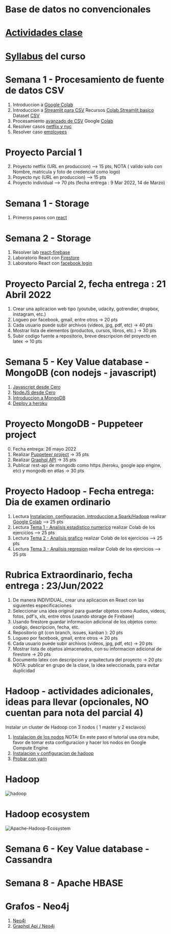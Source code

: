 # Base de datos no convencionales 
# [Actividades clase](https://docs.google.com/spreadsheets/d/1erxB7EsiHobpTc3J1s9U8fd27_GpkCTQ8YOZrMpLPO8/edit?usp=sharing)
# [Syllabus](https://www.uv.mx/fei/plan-de-estudios/ingenieria-de-software/) del curso 

# Semana 1 - Procesamiento de fuente de datos CSV
1. Introduccion a [Google Colab](https://www.adictosaltrabajo.com/2019/06/04/google-colab-python-y-machine-learning-en-la-nube/)
2. Introduccion a [Streamlit para CSV](https://github.com/adsoftsito/nosql/blob/main/csv/Modulo_5_%20AplicacionWebdeCienciadedatos.pdf) Recursos [Colab Streamlit basico](https://github.com/adsoftsito/nosql/blob/main/csv/APRENDE_M5_sincronico.ipynb) Dataset [CSV](https://github.com/adsoftsito/nosql/blob/main/csv/dataset.csv)
3. Procesamiento [avanzado de CSV](https://github.com/adsoftsito/nosql/blob/main/csv/DSAModulo5_Profundiza_final_AdolfoCenteno_Feb2022.pdf) Google [Colab](https://github.com/adsoftsito/nosql/blob/main/csv/PROFUNDIZA_M5_AdolfoCenteno_Feb2022.ipynb)
4. Resolver casos [netflix y nyc](https://github.com/adsoftsito/nosql/blob/main/csv/LIVEMD5-Preparar%20para%20Aplicar_final.pdf)
5. Resolver caso [employees](https://github.com/adsoftsito/nosql/blob/main/csv/LIVE_DSAI_M5_Plan%20del%20Reto_AdolfoCenteno.pdf)

# Proyecto Parcial 1
2. Proyecto netflix  (URL en produccion) --> 15 pts, NOTA ( valido solo con Nombre, matricula y foto de credencial como logo)
4. Proyecto nyc  (URL en produccion) --> 15 pts
5. Proyecto individual  --> 70 pts  (fecha entrega : 9 Mar 2022, 14 de Marzo)


# Semana 1 - Storage
1. Primeros pasos con [react](https://www.udemy.com/course/react-js-para-principiantes-desde-cero-curso-gratuito/)

# Semana 2 - Storage
1. Resolver lab [react-firebase](https://dev.to/itnext/how-to-do-image-upload-with-firebase-in-react-cpj)
2. Laboratorio React con [Firestore](https://bezkoder.com/react-firestore-crud/)
3. Laboratorio React con [facebook login](https://www.djamware.com/post/5e6d6a9a05efef95f94c4aed/reactjs-tutorial-facebook-login-example)

# Proyecto Parcial 2, fecha entrega : 21 Abril 2022
1. Crear una aplicacion web tipo (youtube, udacity, gotrendier, dropbox, instagram, etc.)
2. Logueo por facebook, gmail, entre otros -> 20 pts
3. Cada usuario puede subir archivos (videos, jpg, pdf, etc) -> 40 pts
4. Mostrar lista de elementos (productos, cursos, libros, etc.) -> 30 pts
5. Subir codigo fuente a repositorio, breve descripcion del proyecto en latex -> 10 pts


# Semana 5 - Key Value database - MongoDB (con nodejs - javascript)
1. [Javascript desde Cero](https://docs.google.com/presentation/d/12jIpzR_-DansrQG9FDWXJ7RQbqwDCTY2fYR7aofg0-I/edit#slide=id.gd2dfca2dfb_0_5)
2. [NodeJS desde Cero](https://docs.google.com/presentation/d/1-WYYV7bmkjMeRM5I7CLmyEouzkQTSlqRlxds67atLlI/edit#slide=id.gd35d1e4ed9_0_183)
3. [Introduccion a MongoDB](https://github.com/adsoftsito/iotec/blob/master/day1/iotec_day_1.pdf)
4. [Deploy a heroku](https://devcenter.heroku.com/articles/deploying-nodejs)

# Proyecto MongoDB - Puppeteer project
0. Fecha entrega: 26 mayo 2022
1. Realizar [Puppeteer project](https://alotama.com/blog/como-scrapear-usando-puppeteer-js-paso-a-paso) -> 35 pts
2. Realizar [Graphql API](https://alotama.com/blog/conectarse-a-mongodb-desde-graphql) -> 35 pts
3. Publicar rest-api de mongodb como https (heroku, google app engine, etc) y mongodb en atlas -> 30 pts

# Proyecto Hadoop - Fecha entrega: Dia de examen ordinario
1. Lectura [Instalacion, configuracion, introduccion a Spark/Hadoop](https://github.com/adsoftsito/nosql/blob/main/hadoop/bigData_LIVEDSA10A01_Aprender.pdf) realizar [Google Colab](https://github.com/adsoftsito/nosql/blob/main/hadoop/getting_started_with_pyspark_Colab_May2022.ipynb)  --> 25 pts
2. Lectura  [Tema 1 - Analisis estadistico numerico](https://github.com/adsoftsito/nosql/blob/main/hadoop/tema1/tema_1_1_analisis_estadistico_numerico.pdf) realizar Colab de los ejercicios   --> 25 pts
3. Lectura  [Tema 2 - Analisis grafico](https://github.com/adsoftsito/nosql/blob/main/hadoop/tema2/tema1_2_analisis_grafico_informacion.pdf) realizar Colab de los ejercicios   --> 25 pts
4. Lectura  [Tema 3 - Analisis regresion](https://github.com/adsoftsito/nosql/blob/main/hadoop/tema3/tema1_3_analisis_regresion_spark.pdf) realizar Colab de los ejercicios   --> 25 pts

# Rubrica Extraordinario, fecha entrega : 23/Jun/2022
1. De manera INDIVIDUAL, crear una aplicacion en React con las siguientes especificaciones 
2. Seleccionar una idea original para guardar objetos como Audios, videos, fotos, pdf's, xls, entre otros (usando storage de Firebase)
3. Usando firestore guardar informacion adicional de los objetos como: codigo, descripcion, fecha, etc. 
4. Repositorio git (con branch, issues, kanban ): 20 pts
5. Logueo por facebook, gmail, entre otros -> 20 pts
6. Cada usuario puede subir archivos (videos, jpg, pdf, etc) -> 20 pts
7. Mostrar lista de objetos almacenados, con su informacion adicional de firestore -> 20 pts
8. Documento latex con descripcion y arquitectura del proyecto -> 20 pts
NOTA: publicar en grupo de la clase, la idea seleccionada, para evitar duplicidad



# Hadoop - actividades adicionales, ideas para llevar (opcionales, NO cuentan para nota del parcial 4)
Instalar un cluster de Hadoop con 3 nodos ( 1 master y 2 esclavos)
1. [Instalacion de los nodos](https://www.linode.com/docs/guides/getting-started/) 
   NOTA: En este paso el tutorial usa otra nube, favor de tomar esta configuracion y hacer los nodos en Google Compute Engine
2. [Instalacion y configuracion de hadoop](https://www.linode.com/docs/guides/how-to-install-and-set-up-hadoop-cluster/) 
3. [Probar con yarn]() 

# Hadoop
![hadoop](https://user-images.githubusercontent.com/11464353/109611299-a5121780-7af3-11eb-8187-657001405a58.png)

# Hadoop ecosystem
![Apache-Hadoop-Ecosystem](https://user-images.githubusercontent.com/11464353/109611696-3d100100-7af4-11eb-8139-42ff41c8a6b9.png)


# Semana 6 - Key Value database - Cassandra
# Semana 8 - Apache HBASE
# Grafos - Neo4j
1. [Neo4j](https://neo4j.com/developer/get-started/)
2. [Graphql Api / Neo4j](https://neo4j.com/developer/graphql/)
